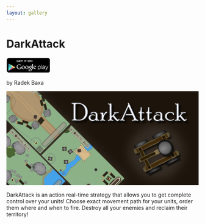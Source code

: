 ```yaml
---
layout: gallery
---
```


# DarkAttack

<div id="appstores">
<a href="https://play.google.com/store/apps/details?id=cz.rb.game"><img src="../googleplay.png" height="40"></a>
</div>

by Radek Baxa

<center>
<span class="screenshot"><img src="screenshot.jpg"/></span>
</center>

DarkAttack is an action real-time strategy that allows you to get complete control over your units!
Choose exact movement path for your units, order them where and when to fire. Destroy all your
enemies and reclaim their territory!
